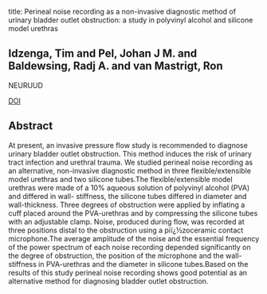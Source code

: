 title: Perineal noise recording as a non-invasive diagnostic method of urinary bladder outlet obstruction: a study in polyvinyl alcohol and silicone model urethras

## Idzenga, Tim and Pel, Johan J M. and Baldewsing, Radj A. and van Mastrigt, Ron
NEURUUD

<a href="https://doi.org/10.1002/nau.20139">DOI</a>

## Abstract
At present, an invasive pressure flow study is recommended to diagnose urinary bladder outlet obstruction. This method induces the risk of urinary tract infection and urethral trauma. We studied perineal noise recording as an alternative, non-invasive diagnostic method in three flexible/extensible model urethras and two silicone tubes.The flexible/extensible model urethras were made of a 10% aqueous solution of polyvinyl alcohol (PVA) and differed in wall- stiffness, the silicone tubes differed in diameter and wall-thickness. Three degrees of obstruction were applied by inflating a cuff placed around the PVA-urethras and by compressing the silicone tubes with an adjustable clamp. Noise, produced during flow, was recorded at three positions distal to the obstruction using a piï¿½zoceramic contact microphone.The average amplitude of the noise and the essential frequency of the power spectrum of each noise recording depended significantly on the degree of obstruction, the position of the microphone and the wall-stiffness in PVA-urethras and the diameter in silicone tubes.Based on the results of this study perineal noise recording shows good potential as an alternative method for diagnosing bladder outlet obstruction.

